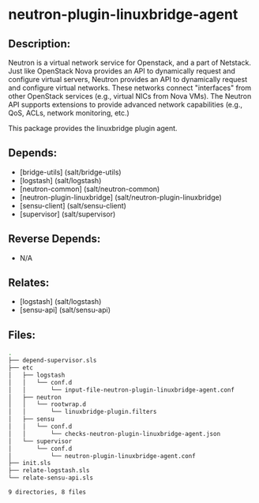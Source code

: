 # neutron-plugin-linuxbridge-agent

## Description:

Neutron is a virtual network service for Openstack, and a part of Netstack. Just like OpenStack Nova provides an API to dynamically request and configure virtual servers, Neutron provides an API to dynamically request and configure virtual networks. These networks connect "interfaces" from other OpenStack services (e.g., virtual NICs from Nova VMs). The Neutron API supports extensions to provide advanced network capabilities (e.g., QoS, ACLs, network monitoring, etc.)

This package provides the linuxbridge plugin agent.

## Depends:

  -  [bridge-utils] (salt/bridge-utils)
  -  [logstash] (salt/logstash)
  -  [neutron-common] (salt/neutron-common)
  -  [neutron-plugin-linuxbridge] (salt/neutron-plugin-linuxbridge)
  -  [sensu-client] (salt/sensu-client)
  -  [supervisor] (salt/supervisor)

## Reverse Depends:

  -  N/A

## Relates:

  -  [logstash] (salt/logstash)
  -  [sensu-api] (salt/sensu-api)

## Files:

```bash
.
├── depend-supervisor.sls
├── etc
│   ├── logstash
│   │   └── conf.d
│   │       └── input-file-neutron-plugin-linuxbridge-agent.conf
│   ├── neutron
│   │   └── rootwrap.d
│   │       └── linuxbridge-plugin.filters
│   ├── sensu
│   │   └── conf.d
│   │       └── checks-neutron-plugin-linuxbridge-agent.json
│   └── supervisor
│       └── conf.d
│           └── neutron-plugin-linuxbridge-agent.conf
├── init.sls
├── relate-logstash.sls
└── relate-sensu-api.sls

9 directories, 8 files
```
